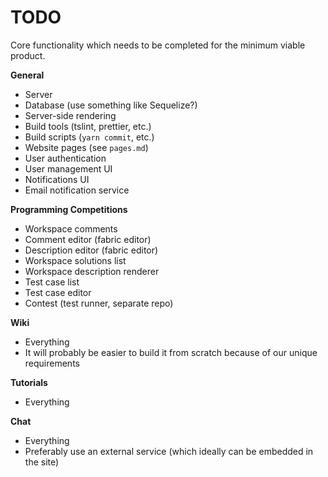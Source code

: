 # TODO
Core functionality which needs to be completed for the minimum viable product.

__General__
- Server
- Database (use something like Sequelize?)
- Server-side rendering
- Build tools (tslint, prettier, etc.)
- Build scripts (`yarn commit`, etc.)
- Website pages (see `pages.md`)
- User authentication
- User management UI
- Notifications UI
- Email notification service

__Programming Competitions__
- Workspace comments
- Comment editor (fabric editor)
- Description editor (fabric editor)
- Workspace solutions list
- Workspace description renderer
- Test case list
- Test case editor
- Contest (test runner, separate repo)

__Wiki__
- Everything
- It will probably be easier to build it from scratch because of our unique requirements

__Tutorials__
- Everything

__Chat__
- Everything
- Preferably use an external service (which ideally can be embedded in the site)
